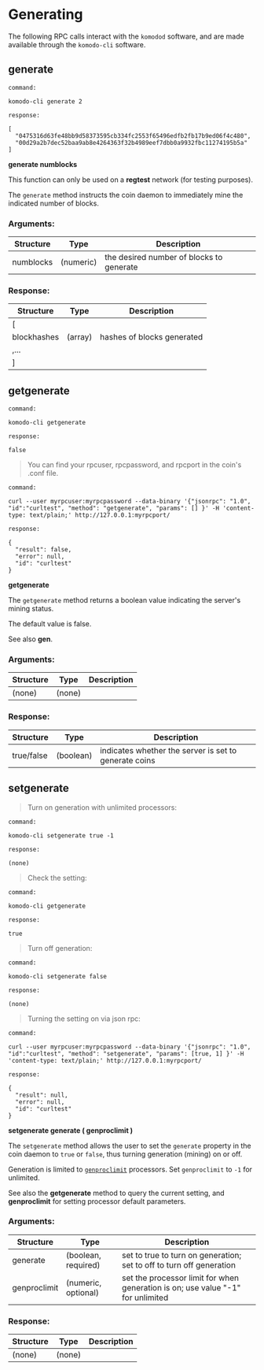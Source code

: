 # Generating

The following RPC calls interact with the `komodod` software, and are made available through the `komodo-cli` software.

## generate

```
command:

komodo-cli generate 2

response:

[
  "0475316d63fe48bb9d58373595cb334fc2553f65496edfb2fb17b9ed06f4c480",
  "00d29a2b7dec52baa9ab8e4264363f32b4989eef7dbb0a9932fbc11274195b5a"
]
```

**generate numblocks**

<aside class="notice">
  This function can only be used on a <b>regtest</b> network (for testing purposes).
</aside>

The `generate` method instructs the coin daemon to immediately mine the indicated number of blocks.

### Arguments:

Structure|Type|Description
---------|----|-----------
numblocks                                    |(numeric)                    |the desired number of blocks to generate

### Response:

Structure|Type|Description
---------|----|-----------
[                                            |                             |
blockhashes                                  |(array)                      |hashes of blocks generated
,...                                         |                             |
]                                            |                             |

## getgenerate

```
command:

komodo-cli getgenerate

response:

false
```

> You can find your rpcuser, rpcpassword, and rpcport in the coin's .conf file.

```
command:

curl --user myrpcuser:myrpcpassword --data-binary '{"jsonrpc": "1.0", "id":"curltest", "method": "getgenerate", "params": [] }' -H 'content-type: text/plain;' http://127.0.0.1:myrpcport/

response:

{
  "result": false,
  "error": null,
  "id": "curltest"
}
```

**getgenerate**

The `getgenerate` method returns a boolean value indicating the server's mining status.

The default value is false.

<aside class="notice">
  See also <b>gen</b>.
</aside>

### Arguments:

Structure|Type|Description
---------|----|-----------
(none)                                       |(none)                       |

### Response:

Structure|Type|Description
---------|----|-----------
true/false                                   |(boolean)                    |indicates whether the server is set to generate coins

## setgenerate

> Turn on generation with unlimited processors:

```
command:

komodo-cli setgenerate true -1

response:

(none)
```

> Check the setting:

```
command:

komodo-cli getgenerate

response:

true
```

> Turn off generation:

```
command:

komodo-cli setgenerate false

response:

(none)
```

> Turning the setting on via json rpc:

```
command:

curl --user myrpcuser:myrpcpassword --data-binary '{"jsonrpc": "1.0", "id":"curltest", "method": "setgenerate", "params": [true, 1] }' -H 'content-type: text/plain;' http://127.0.0.1:myrpcport/

response:

{
  "result": null,
  "error": null,
  "id": "curltest"
}
```

**setgenerate generate ( genproclimit )**

The `setgenerate` method allows the user to set the `generate` property in the coin daemon to `true` or `false`, thus turning generation (mining) on or off.

Generation is limited to [`genproclimit`](#genproclimit) processors. Set `genproclimit` to `-1` for unlimited.

<aside class="notice">
  See also the <b>getgenerate</b> method to query the current setting, and <b>genproclimit</b> for setting processor default parameters.
</aside>

### Arguments:

Structure|Type|Description
---------|----|-----------
generate                                     |(boolean, required)          |set to true to turn on generation; set to off to turn off generation
genproclimit                                 |(numeric, optional)          |set the processor limit for when generation is on; use value "-1" for unlimited

### Response:

Structure|Type|Description
---------|----|-----------
(none)                                       |(none)                       |
